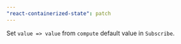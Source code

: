 ```yaml
---
"react-containerized-state": patch
---
```


Set `value => value` from `compute` default value in `Subscribe`.
  
